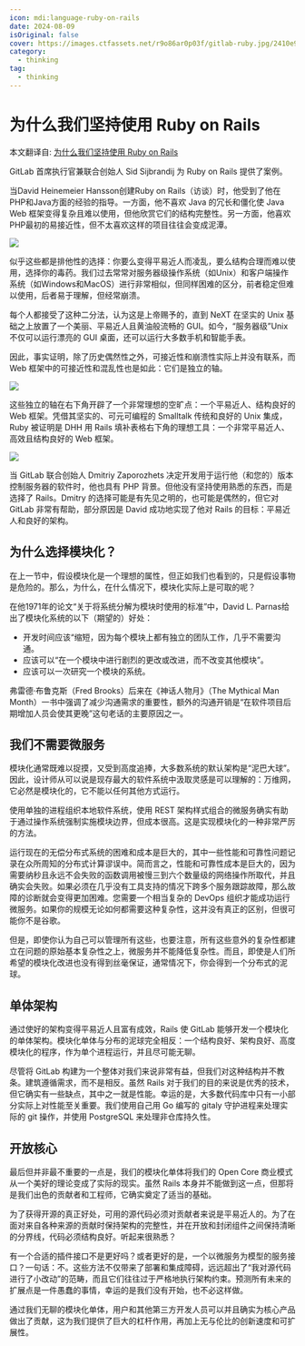 ```yaml
---
icon: mdi:language-ruby-on-rails
date: 2024-08-09
isOriginal: false
cover: https://images.ctfassets.net/r9o86ar0p03f/gitlab-ruby.jpg/2410e971cd4362d087948f7eeea512d4/gitlab-ruby.jpg?fm=webp&w=820&h=500
category:
  - thinking
tag:
  - thinking
---
```


# 为什么我们坚持使用 Ruby on Rails

本文翻译自: [为什么我们坚持使用 Ruby on Rails](https://about.gitlab.com/blog/2022/07/06/why-were-sticking-with-ruby-on-rails/)

GitLab 首席执行官兼联合创始人 Sid Sijbrandij 为 Ruby on Rails 提供了案例。

<!-- more -->

当David Heinemeier Hansson创建Ruby on Rails（访谈）时，他受到了他在PHP和Java方面的经验的指导。一方面，他不喜欢 Java 的冗长和僵化使 Java Web 框架变得复杂且难以使用，但他欣赏它们的结构完整性。另一方面，他喜欢PHP最初的易接近性，但不太喜欢这样的项目往往会变成泥潭。

![](https://about.gitlab.com/images/blogimages/ruby1.png)

似乎这些都是排他性的选择：你要么变得平易近人而凌乱，要么结构合理而难以使用，选择你的毒药。我们过去常常对服务器级操作系统（如Unix）和客户端操作系统（如Windows和MacOS）进行非常相似，但同样困难的区分，前者稳定但难以使用，后者易于理解，但经常崩溃。

每个人都接受了这种二分法，认为这是上帝赐予的，直到 NeXT 在坚实的 Unix 基础之上放置了一个美丽、平易近人且黄油般流畅的 GUI。如今，“服务器级”Unix 不仅可以运行漂亮的 GUI 桌面，还可以运行大多数手机和智能手表。

因此，事实证明，除了历史偶然性之外，可接近性和崩溃性实际上并没有联系，而 Web 框架中的可接近性和混乱性也是如此：它们是独立的轴。

![](https://about.gitlab.com/images/blogimages/ruby2.png)

这些独立的轴在右下角开辟了一个非常理想的空旷点：一个平易近人、结构良好的 Web 框架。凭借其坚实的、可元可编程的 Smalltalk 传统和良好的 Unix 集成，Ruby 被证明是 DHH 用 Rails 填补表格右下角的理想工具：一个非常平易近人、高效且结构良好的 Web 框架。

![](https://about.gitlab.com/images/blogimages/ruby3.png)

当 GitLab 联合创始人 Dmitriy Zaporozhets 决定开发用于运行他（和您的）版本控制服务器的软件时，他也具有 PHP 背景。但他没有坚持使用熟悉的东西，而是选择了 Rails。Dmitry 的选择可能是有先见之明的，也可能是偶然的，但它对 GitLab 非常有帮助，部分原因是 David 成功地实现了他对 Rails 的目标：平易近人和良好的架构。

## 为什么选择模块化？

在上一节中，假设模块化是一个理想的属性，但正如我们也看到的，只是假设事物是危险的。那么，为什么，在什么情况下，模块化实际上是可取的呢？

在他1971年的论文“关于将系统分解为模块时使用的标准”中，David L. Parnas给出了模块化系统的以下（期望的）好处：

- 开发时间应该“缩短，因为每个模块上都有独立的团队工作，几乎不需要沟通。
- 应该可以“在一个模块中进行剧烈的更改或改进，而不改变其他模块”。
- 应该可以一次研究一个模块的系统。

弗雷德·布鲁克斯（Fred Brooks）后来在《神话人物月》（The Mythical Man Month）一书中强调了减少沟通需求的重要性，额外的沟通开销是“在软件项目后期增加人员会使其更晚”这句老话的主要原因之一。

## 我们不需要微服务

模块化通常既难以捉摸，又受到高度追捧，大多数系统的默认架构是“泥巴大球”。因此，设计师从可以说是现存最大的软件系统中汲取灵感是可以理解的：万维网，它必然是模块化的，它不能以任何其他方式运行。

使用单独的进程组织本地软件系统，使用 REST 架构样式组合的微服务确实有助于通过操作系统强制实施模块边界，但成本很高。这是实现模块化的一种非常严厉的方法。

运行现在的无偿分布式系统的困难和成本是巨大的，其中一些性能和可靠性问题记录在众所周知的分布式计算谬误中。简而言之，性能和可靠性成本是巨大的，因为需要纳秒且永远不会失败的函数调用被慢三到六个数量级的网络操作所取代，并且确实会失败。如果必须在几乎没有工具支持的情况下跨多个服务跟踪故障，那么故障的诊断就会变得更加困难。您需要一个相当复杂的 DevOps 组织才能成功运行微服务。如果你的规模无论如何都需要这种复杂性，这并没有真正的区别，但很可能你不是谷歌。

但是，即使你认为自己可以管理所有这些，也要注意，所有这些意外的复杂性都建立在问题的原始基本复杂性之上，微服务并不能降低复杂性。而且，即使是人们所希望的模块化改进也没有得到丝毫保证，通常情况下，你会得到一个分布式的泥球。

## 单体架构

通过使好的架构变得平易近人且富有成效，Rails 使 GitLab 能够开发一个模块化的单体架构。模块化单体与分布的泥球完全相反：一个结构良好、架构良好、高度模块化的程序，作为单个进程运行，并且尽可能无聊。

尽管将 GitLab 构建为一个整体对我们来说非常有益，但我们对这种结构并不教条。建筑遵循需求，而不是相反。虽然 Rails 对于我们的目的来说是优秀的技术，但它确实有一些缺点，其中之一就是性能。幸运的是，大多数代码库中只有一小部分实际上对性能至关重要。我们使用自己用 Go 编写的 gitaly 守护进程来处理实际的 git 操作，并使用 PostgreSQL 来处理非仓库持久性。

## 开放核心

最后但并非最不重要的一点是，我们的模块化单体将我们的 Open Core 商业模式从一个美好的理论变成了实际的现实。虽然 Rails 本身并不能做到这一点，但那将是我们出色的贡献者和工程师，它确实奠定了适当的基础。

为了获得开源的真正好处，可用的源代码必须对贡献者来说是平易近人的。为了在面对来自各种来源的贡献时保持架构的完整性，并在开放和封闭组件之间保持清晰的分界线，代码必须结构良好。听起来很熟悉？

有一个合适的插件接口不是更好吗？或者更好的是，一个以微服务为模型的服务接口？一句话：不。这些方法不仅带来了部署和集成障碍，远远超出了“我对源代码进行了小改动”的范畴，而且它们往往过于严格地执行架构约束。预测所有未来的扩展点是一件愚蠢的事情，幸运的是我们没有开始，也不必这样做。

通过我们无聊的模块化单体，用户和其他第三方开发人员可以并且确实为核心产品做出了贡献，这为我们提供了巨大的杠杆作用，再加上无与伦比的创新速度和可扩展性。

